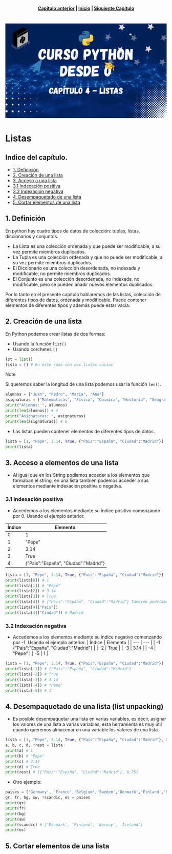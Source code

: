 <h4 align="center">
<a href="https://github.com/tecxion/Curso-Python/tree/main/03_Cadenas/readme.md">Capítulo anterior</a> | <a href="https://github.com/tecxion/Curso-Python/tree/main">Inicio</a> | <a href="https://github.com/tecxion/Curso-Python/tree/main/05_Tuplas/readme.md">Siguiente Capítulo</a>
</h4>


<h1 align="center">
<img src="https://github.com/tecxion/Curso-Python/blob/main/Media/listas.png">
</h1>

# Listas

## Indice del capítulo.

- [1. Definición](#1-definición)
- [2. Creación de una lista](#2-creacion)
- [3. Acceso a una lista](#3-acceso)
 - [3.1 Indexación positiva]()
 - [3.2 Indexación negativa]()
- [4. Desempaquetado de una lista](#4-desempaquetado)
- [5. Cortar elementos de una lista](#5-slice)

 
<a name="1-definición"></a>

## 1. Definición

En python hay cuatro tipos de datos de colección: tuplas, listas, diccionarios y conjuntos.
- La Lista es una colección ordenada y que puede ser modificable, a su vez permite miembros duplicados.
- La Tupla es una colección ordenada y que no puede ser modificable, a su vez permite miembros duplicados.
- El Diccionario es una colección desordenada, no indexada y modificable, no permite miembros duplicados.
- El Conjunto es una colección desordenada, no indexada, no modificable, pero se pueden añadir nuevos elementos duplicados.

Por lo tanto en el presente capítulo hablaremos de las listas, colección de diferentes tipos de datos, ordenada y modificable. Puede contener elementos de diferentes tipos y además puede estar vacia.


<a name="2-creacion"></a>

## 2. Creación de una lista

En Python podemos crear listas de dos formas: 
- Usando la función `list()`
- Usando corchetes `[]`
```python
lst = list()
lista = [] # En este caso son dos listas vacias
```

>[!NOTE]
>Si queremos saber la longitud de una lista podemos usar la función `len()`.
```python
alumnos = ["Juan", "Pedro", "Maria", "Ana"]
asignaturas = ["Matematicas", "Fisica", "Quimica", "Historia", "Geografia", "Ingles"]
print("Alumnos: ", alumnos)
print(len(alumnos)) # 4
print("Asignaturas: ", asignaturas)
print(len(asignaturas)) # 6

```

- Las listas pueden contener elementos de diferentes tipos de datos.
```python
lista = [1, "Pepe", 3.14, True, {"Pais":"España", "Ciudad":"Madrid"}]
print(lista)
```
<a name="3-acceso"></a>

## 3. Acceso a elementos de una lista

- Al igual que en los String podiamos acceder a los elementos que formaban el string, en una lista también podemos acceder a sus elementos mediante indexación positiva o negativa.

### 3.1 Indexación positiva
- Accedemos a los elementos mediante su índice positivo comenzando por 0. Usando el ejemplo anterior.

| Índice | Elemento |
| --- | --- |
| 0 | 1 |
| 1 | "Pepe" |
| 2 | 3.14 |
| 3 | True |
| 4 | {"Pais":"España", "Ciudad":"Madrid"} |

```python
lista = [1, "Pepe", 3.14, True, {"Pais":"España", "Ciudad":"Madrid"}]
print(lista[0]) # 1
print(lista[1]) # "Pepe"
print(lista[2]) # 3.14
print(lista[3]) # True
print(lista[4]) # {"Pais":"España", "Ciudad":"Madrid"} También podriamos acceder al diccionario.
print(lista[4]["Pais"])
print(lista[4]["Ciudad"]) # Madrid
```

### 3.2 Indexación negativa
- Accedemos a los elementos mediante su índice negativo comenzando por -1. Usando el ejemplo anterior.
| Índice | Elemento |
| --- | --- |
| -1 | {"Pais":"España", "Ciudad":"Madrid"} |
| -2 | True |
| -3 | 3.14 |
| -4 | "Pepe" |
| -5 | 1 |

```python
lista = [1, "Pepe", 3.14, True, {"Pais":"España", "Ciudad":"Madrid"}]
print(lista[-1]) # {"Pais":"España", "Ciudad":"Madrid"}
print(lista[-2]) # True
print(lista[-3]) # 3.14
print(lista[-4]) # "Pepe"
print(lista[-5]) # 1
```

<a name="4-desempaquetado"></a>

## 4. Desempaquetado de una lista (list unpacking)
- Es posible desempaquetar una lista en varias variables, es decir, asignar los valores de una lista a varias variables, esta herramienta es muy útil cuando queremos almacenar en una variable los valores de una lista.
```python
lista = [1, "Pepe", 3.14, True, {"Pais":"España", "Ciudad":"Madrid"}, 8,75]
a, b, c, d, *rest = lista
print(a) # 1
print(b) # "Pepe"
print(c) # 3.14
print(d) # True
print(rest) # [{"Pais":"España", "Ciudad":"Madrid"}, 8,75]
```
- Otro ejemplo:
```python
paises = ['Germany', 'France','Belgium','Sweden','Denmark','Finland','Norway','Iceland','España']
gr, fr, bg, sw, *scandic, es = paises
print(gr)
print(fr)
print(bg)
print(sw)
print(scandic) # ['Denmark', 'Finland', 'Norway', 'Iceland']
print(es)
```

<a name="5-slice"></a>

## 5. Cortar elementos de una lista